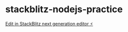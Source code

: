 # stackblitz-nodejs-practice

[Edit in StackBlitz next generation editor ⚡️](https://stackblitz.com/~/github.com/githubala/stackblitz-nodejs-practice)